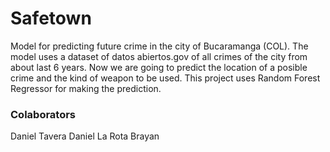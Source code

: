 # Safetown
Model for predicting future crime in the city of Bucaramanga (COL). The model uses a dataset of datos abiertos.gov of all crimes of the city from about last 6 years. Now we are going to predict the location of a posible crime and the kind of weapon to be used. This project uses Random Forest Regressor for making the prediction. 

### Colaborators
Daniel Tavera
Daniel La Rota
Brayan 





